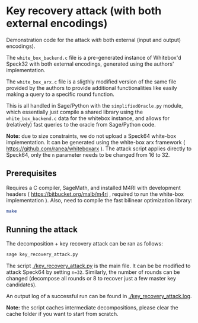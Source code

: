 # Key recovery attack (with both external encodings)

Demonstration code for the attack *with* both external (input and output) encodings).

The `white_box_backend.c` file is a pre-generated instance of Whitebox'd Speck32 with both external encodings, generated using the authors' implementation.

The `white_box_arx.c` file is a sligthly modified version of the same file provided by the authors to provide additional functionalities like easily making a query to a specific round function.

This is all handled in Sage/Python with the `simplifiedOracle.py` module, which essentially just compile a shared library using the `white_box_backend.c` data for the whitebox instance, and allows for (relatively) fast queries to the oracle from Sage/Python code.

**Note:** due to size constraints, we do not upload a Speck64 white-box implementation. It can be generated using the white-box arx framework ( https://github.com/ranea/whiteboxarx ). The attack script applies directly to Speck64, only the `n` parameter needs to be changed from 16 to 32.


## Prerequisites

Requires a C compiler, SageMath, and installed M4RI with development headers ( https://bitbucket.org/malb/m4ri , required to run the white-box implementation ). Also, need to compile the fast bilinear optimization library:

```sh
make
```


## Running the attack

The decomposition + key recovery attack can be ran as follows:

```sh
sage key_recovery_attack.py
```

The script [./key_recovery_attack.py](./key_recovery_attack.py) is the main file. It can be be modified to attack Speck64 by setting `n=32`. Similarly, the number of rounds can be changed (decompose all rounds or 8 to recover just a few master key candidates).

An output log of a successful run can be found in [./key_recovery_attack.log](./key_recovery_attack.log).

**Note:** the script caches intermediate decompositions, please clear the cache folder if you want to start from scratch.
